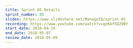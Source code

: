 ```yaml
---
title: Sprint 85 Details
sprint_number: 85
slides: https://www.slideshare.net/ManageIQ/sprint-85
recording: https://www.youtube.com/watch?v=geKbfSQ29BY
start_date: 2018-04-24
end_date: 2018-05-07
review_date: 2018-05-09
---
```


